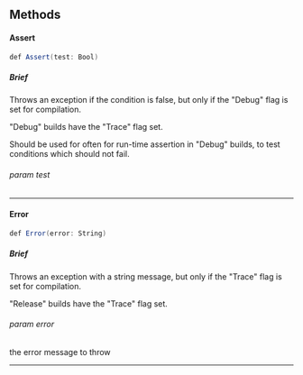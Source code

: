 Methods
---

#### Assert

```C#
def Assert(test: Bool)
```

##### Brief
Throws an exception if the condition is false, but only if the "Debug" flag is set for compilation.

"Debug" builds have the "Trace" flag set.

Should be used for often for run-time assertion in "Debug" builds, to test conditions which should not fail.

###### param test

***

#### Error

```C#
def Error(error: String)
```

##### Brief
Throws an exception with a string message, but only if the "Trace" flag is set for compilation.

"Release" builds have the "Trace" flag set.

###### param error
the error message to throw
***

